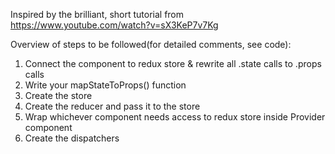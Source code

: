 Inspired by the brilliant, short tutorial from https://www.youtube.com/watch?v=sX3KeP7v7Kg

Overview of steps to be followed(for detailed comments, see code):
1. Connect the component to redux store & rewrite all .state calls to .props calls
2. Write your mapStateToProps() function
3. Create the store
4. Create the reducer and pass it to the store
5. Wrap whichever component needs access to redux store inside Provider component
6. Create the dispatchers